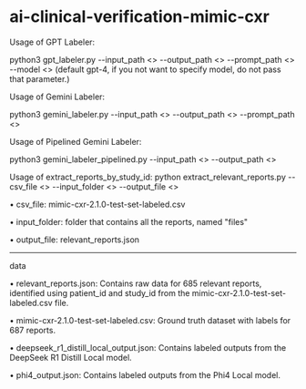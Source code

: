 # ai-clinical-verification-mimic-cxr

Usage of GPT Labeler:

python3 gpt_labeler.py --input_path <> --output_path <> --prompt_path <> --model <> (default gpt-4, if you not want to specify model, do not pass that parameter.)

Usage of Gemini Labeler:

python3 gemini_labeler.py --input_path <> --output_path <> --prompt_path <>

Usage of Pipelined Gemini Labeler:

python3 gemini_labeler_pipelined.py --input_path <> --output_path <>

Usage of extract_reports_by_study_id: 
python extract_relevant_reports.py --csv_file <> --input_folder <> --output_file <>

  • csv_file: mimic-cxr-2.1.0-test-set-labeled.csv
  
  • input_folder: folder that contains all the reports, named "files"
  
  • output_file: relevant_reports.json

---
data

• relevant_reports.json: Contains raw data for 685 relevant reports, identified using patient_id and study_id from the mimic-cxr-2.1.0-test-set-labeled.csv file.

• mimic-cxr-2.1.0-test-set-labeled.csv: Ground truth dataset with labels for 687 reports.

• deepseek_r1_distill_local_output.json: Contains labeled outputs from the DeepSeek R1 Distill Local model.

• phi4_output.json: Contains labeled outputs from the Phi4 Local model.
